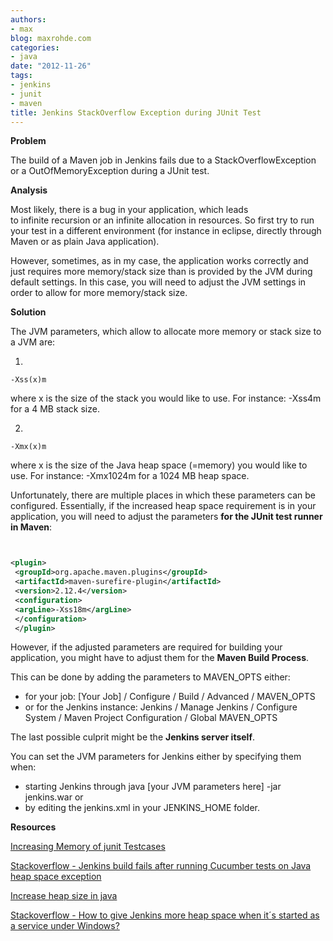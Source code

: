 ```yaml
---
authors:
- max
blog: maxrohde.com
categories:
- java
date: "2012-11-26"
tags:
- jenkins
- junit
- maven
title: Jenkins StackOverflow Exception during JUnit Test
---
```


**Problem**

The build of a Maven job in Jenkins fails due to a StackOverflowException or a OutOfMemoryException during a JUnit test.

**Analysis**

Most likely, there is a bug in your application, which leads to infinite recursion or an infinite allocation in resources. So first try to run your test in a different environment (for instance in eclipse, directly through Maven or as plain Java application).

However, sometimes, as in my case, the application works correctly and just requires more memory/stack size than is provided by the JVM during default settings. In this case, you will need to adjust the JVM settings in order to allow for more memory/stack size.

**Solution**

The JVM parameters, which allow to allocate more memory or stack size to a JVM are:

1.

```
-Xss(x)m
```

where x is the size of the stack you would like to use. For instance: -Xss4m for a 4 MB stack size.

2.

```
-Xmx(x)m
```

where x is the size of the Java heap space (=memory) you would like to use. For instance: -Xmx1024m for a 1024 MB heap space.

Unfortunately, there are multiple places in which these parameters can be configured. Essentially, if the increased heap space requirement is in your application, you will need to adjust the parameters **for the JUnit test runner in Maven**:

```xml


<plugin>
 <groupId>org.apache.maven.plugins</groupId>
 <artifactId>maven-surefire-plugin</artifactId>
 <version>2.12.4</version>
 <configuration>
 <argLine>-Xss18m</argLine>
 </configuration>
 </plugin>

```

However, if the adjusted parameters are required for building your application, you might have to adjust them for the **Maven Build Process**.

This can be done by adding the parameters to MAVEN_OPTS either:

- for your job: \[Your Job\] / Configure / Build / Advanced / MAVEN_OPTS
- or for the Jenkins instance: Jenkins / Manage Jenkins / Configure System / Maven Project Configuration / Global MAVEN_OPTS

The last possible culprit might be the **Jenkins server itself**.

You can set the JVM parameters for Jenkins either by specifying them when:

- starting Jenkins through java \[your JVM parameters here\] -jar jenkins.war or
- by editing the jenkins.xml in your JENKINS_HOME folder.

**Resources**

[Increasing Memory of junit Testcases](http://www.keith-chapman.org/2008/06/increasing-memory-of-junit-testcases-in.html 'Increasing Memory of junit Testcases')

[Stackoverflow - Jenkins build fails after running Cucumber tests on Java heap space exception](http://stackoverflow.com/questions/13381977/jenkins-build-fails-after-running-cucumber-tests-on-java-heap-space-exception)

[Increase heap size in java](http://stackoverflow.com/questions/1565388/increase-heap-size-in-java)

[Stackoverflow - How to give Jenkins more heap space when it´s started as a service under Windows?](http://stackoverflow.com/questions/5936519/how-to-give-jenkins-more-heap-space-when-its-started-as-a-service-under-windows)
